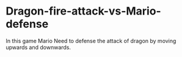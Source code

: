 # Dragon-fire-attack-vs-Mario-defense
In this game Mario Need to defense the attack of dragon by moving upwards and downwards.
